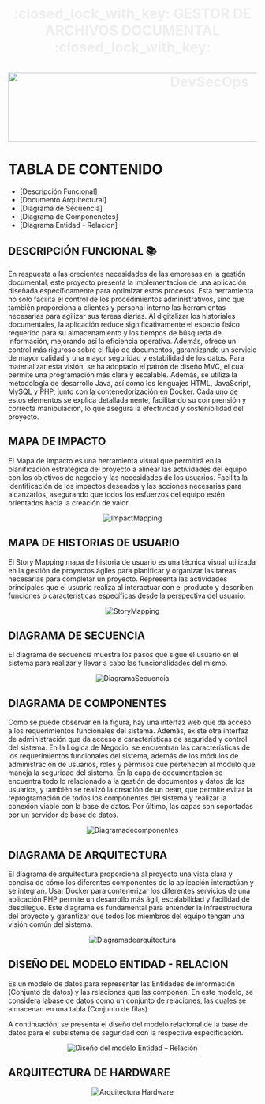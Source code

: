 <div align="center">
  <h1 align="center" style="color: #eee;">
    :closed_lock_with_key: GESTOR DE ARCHIVOS DOCUMENTAL :closed_lock_with_key:
    <br />
    <br />
    <img width="800" height="140" alt="DevSecOps" src="img/gestiondoc.jpg">
  </h1>
</div>

# TABLA DE CONTENIDO

- [Descripción Funcional]
- [Documento Arquitectural]
- [Diagrama de Secuencia]
- [Diagrama de Componenetes]
- [Diagrama Entidad - Relacion]


## DESCRIPCIÓN FUNCIONAL  :books:
En respuesta a las crecientes necesidades de las empresas en la gestión documental, este proyecto presenta la implementación de una aplicación diseñada específicamente para optimizar estos procesos. Esta herramienta no solo facilita el control de los procedimientos administrativos, sino que también proporciona a clientes y personal interno las herramientas necesarias para agilizar sus tareas diarias. Al digitalizar los historiales documentales, la aplicación reduce significativamente el espacio físico requerido para su almacenamiento y los tiempos de búsqueda de información, mejorando así la eficiencia operativa. Además, ofrece un control más riguroso sobre el flujo de documentos, garantizando un servicio de mayor calidad y una mayor seguridad y estabilidad de los datos.
Para materializar esta visión, se ha adoptado el patrón de diseño MVC, el cual permite una programación más clara y escalable. Además, se utiliza la metodología de desarrollo Java, así como los lenguajes HTML, JavaScript, MySQL y PHP, junto con la contenedorización en Docker. Cada uno de estos elementos se explica detalladamente, facilitando su comprensión y correcta manipulación, lo que asegura la efectividad y sostenibilidad del proyecto.

## MAPA DE IMPACTO
El Mapa de Impacto es una herramienta visual que permitirá en la planificación estratégica del proyecto a alinear las actividades del equipo con los objetivos de negocio y las necesidades de los usuarios. Facilita la identificación de los impactos deseados y las acciones necesarias para alcanzarlos, asegurando que todos los esfuerzos del equipo estén orientados hacia la creación de valor.

<div align="center">
  <img alt="ImpactMapping" src="img/Gestor Documental - Mapa de Impacto.jpg">
</div>

## MAPA DE HISTORIAS DE USUARIO
El Story Mapping mapa de historia de usuario es una técnica visual utilizada en la gestión de proyectos ágiles para planificar y organizar las tareas necesarias para completar un proyecto. Representa las actividades principales que el usuario realiza al interactuar con el producto y describen funciones o características específicas desde la perspectiva del usuario.

<div align="center">
  <img alt="StoryMapping" src="img/Story Mapping.jpg">
</div>

## DIAGRAMA DE SECUENCIA
El diagrama de secuencia muestra los pasos que sigue el usuario en el sistema para realizar y llevar a cabo las funcionalidades del mismo.
<div align="center">
  <img alt="DiagramaSecuencia" src="img/D. Secuencia.drawio.png">
</div>

## DIAGRAMA DE COMPONENTES
Como se puede observar en la figura, hay una interfaz web que da acceso a los requerimientos funcionales del sistema. Además, existe otra interfaz de administración que da acceso a características de seguridad y control del sistema. En la Lógica de Negocio, se encuentran las características de los requerimientos funcionales del sistema, además de los módulos de administración de usuarios, roles y permisos que pertenecen al módulo que maneja la seguridad del sistema. En la capa de documentación se encuentra todo lo relacionado a la gestión de documentos y datos de los usuarios, y también se realizó la creación de un bean, que permite evitar la reprogramación de todos los componentes del sistema y realizar la conexión viable con la base de datos. Por último, las capas son soportadas por un servidor de base de datos.

<div align="center">
  <img alt="Diagramadecomponentes" src="img/Diagrama de componentes.jpg">
</div>

## DIAGRAMA DE ARQUITECTURA
El diagrama de arquitectura proporciona al proyecto una vista clara y concisa de cómo los diferentes componentes de la aplicación interactúan y se integran. Usar Docker para contenerizar los diferentes servicios de una aplicación PHP permite un desarrollo más ágil, escalabilidad y facilidad de despliegue. Este diagrama es fundamental para entender la infraestructura del proyecto y garantizar que todos los miembros del equipo tengan una visión común del sistema.

<div align="center">
  <img alt="Diagramadearquitectura" src="img/D. Arquitectura.png">
</div>

## DISEÑO DEL MODELO ENTIDAD - RELACION

Es un modelo de datos para representar las Entidades de información (Conjunto de datos) y las relaciones que las componen. En este modelo, se considera labase de datos como un conjunto de relaciones, las cuales se almacenan en una tabla (Conjunto de filas).

A continuación, se presenta el diseño del modelo relacional de la base de datos para el subsistema de seguridad con la respectiva especificación.

<div align="center">
  <img alt="Diseño del modelo Entidad – Relación" src="img/Diseño del modelo Entidad – Relación.jpg">
</div>

## ARQUITECTURA DE HARDWARE

<div align="center">
  <img alt="Arquitectura Hardware" src="img/Arquitectura Hardware.JPG">
</div>
